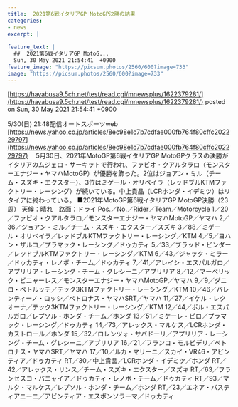 ```yaml
---
title:  2021第6戦イタリアGP MotoGP決勝の結果  
categories:
- news
excerpt: |
  
feature_text: |
  ##  2021第6戦イタリアGP MotoG...
  Sun, 30 May 2021 21:54:41  +0900
feature_image: "https://picsum.photos/2560/600?image=733"
image: "https://picsum.photos/2560/600?image=733"
---
```


[https://hayabusa9.5ch.net/test/read.cgi/mnewsplus/1622379281/](https://hayabusa9.5ch.net/test/read.cgi/mnewsplus/1622379281/)
posted on Sun, 30 May 2021 21:54:41  +0900

<!--more-->

5/30(日) 21:48配信オートスポーツweb [https://news.yahoo.co.jp/articles/8ec98e1c7b7cdfae000fb764f80cffc202229797](https://news.yahoo.co.jp/articles/8ec98e1c7b7cdfae000fb764f80cffc202229797) 　5月30日、2021年MotoGP第6戦イタリアGP MotoGPクラスの決勝がイタリアのムジェロ・サーキットで行われ、ファビオ・クアルタラロ（モンスターエナジー・ヤマハMotoGP）が優勝を飾った。2位はジョアン・ミル（チーム・スズキ・エクスター）、3位はミゲール・オリベイラ（レッドブルKTMファクトリー・レーシング）が続いている。中上貴晶（LCRホンダ・イデミツ）はリタイアに終わっている。 ■2021年MotoGP第6戦イタリアGP MotoGP決勝（23周） 天候：晴れ　路面：ドライ Pos.／No.／Rider／Team／Motorcycle 1／20／ファビオ・クアルタラロ／モンスターエナジー・ヤマハMotoGP／ヤマハ 2／36／ジョアン・ミル／チーム・スズキ・エクスター／スズキ 3／88／ミゲール・オリベイラ／レッドブルKTMファクトリー・レーシング／KTM 4／5／ヨハン・ザルコ／プラマック・レーシング／ドゥカティ 5／33／ブラッド・ビンダー／レッドブルKTMファクトリー・レーシング／KTM 6／43／ジャック・ミラー／ドゥカティ・レノボ・チーム／ドゥカティ 7／41／アレイシ・エスパルガロ／アプリリア・レーシング・チーム・グレシーニ／アプリリア 8／12／マーベリック・ビニャーレス／モンスターエナジー・ヤマハMotoGP／ヤマハ 9／9／ダニロ・ペトルッチ／テック3KTMファクトリー・レーシング／KTM 10／46／バレンティーノ・ロッシ／ペトロナス・ヤマハSRT／ヤマハ 11／27／イケル・レクオーナ／テック3KTMファクトリー・レーシング／KTM 12／44／ポル・エスパルガロ／レプソル・ホンダ・チーム／ホンダ 13／51／ミケーレ・ピロ／プラマック・レーシング／ドゥカティ 14／73／アレックス・マルケス／LCRホンダ・カストロール／ホンダ 15／32／ロレンツォ・サバドーリ／アプリリア・レーシング・チーム・グレシーニ／アプリリア 16／21／フランコ・モルビデリ／ペトロナス・ヤマハSRT／ヤマハ 17／10／ルカ・マリーニ／スカイ・VR46・アビンティア／ドゥカティ RT／30／中上貴晶／LCRホンダ・イデミツ／ホンダ RT／42／アレックス・リンス／チーム・スズキ・エクスター／スズキ RT／63／フランセスコ・バニャイア／ドゥカティ・レノボ・チーム／ドゥカティ RT／93／マルク・マルケス／レプソル・ホンダ・チーム／ホンダ RT／23／エネア・バスティアニーニ／アビンティア・エスポンソラーマ／ドゥカティ
